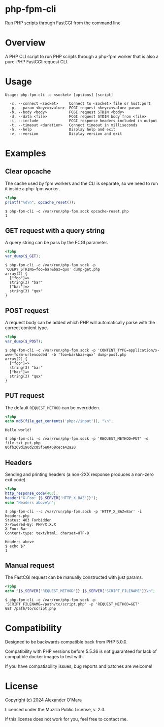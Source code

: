 # php-fpm-cli

Run PHP scripts through FastCGI from the command line

# Overview

A PHP CLI script to run PHP scripts through a php-fpm worker that is also a pure-PHP FastCGI request CLI.

# Usage

```
Usage: php-fpm-cli -c <socket> [options] [script]

  -c, --connect <socket>     Connect to <socket> file or host:port
  -p, --param <key>=<value>  FCGI request <key>=<value> param
  -b, --body <body>          FCGI request STDIN <body>
  -d, --data <file>          FCGI request STDIN body from <file>
  -i, --include              FCGI response headers included in output
  -t, --timeout <duration>   Connect timeout in milliseconds
  -h, --help                 Display help and exit
  -v, --version              Display version and exit
```

# Examples

## Clear opcache

The cache used by fpm workers and the CLI is separate, so we need to run it inside a php-fpm worker.

```php
<?php
printf("%d\n", opcache_reset());
```

```console
$ php-fpm-cli -c /var/run/php-fpm.sock opcache-reset.php
1
```

## GET request with a query string

A query string can be pass by the FCGI parameter.

```php
<?php
var_dump($_GET);
```

```console
$ php-fpm-cli -c /var/run/php-fpm.sock -p 'QUERY_STRING=foo=bar&baz=qux' dump-get.php
array(2) {
  ["foo"]=>
  string(3) "bar"
  ["baz"]=>
  string(3) "qux"
}
```

## POST request

A request body can be added which PHP will automatically parse with the correct content type.

```php
<?php
var_dump($_POST);
```

```console
$ php-fpm-cli -c /var/run/php-fpm.sock -p 'CONTENT_TYPE=application/x-www-form-urlencoded' -b 'foo=bar&baz=qux' dump-post.php
array(2) {
  ["foo"]=>
  string(3) "bar"
  ["baz"]=>
  string(3) "qux"
}
```

## PUT request

The default `REQUEST_METHOD` can be overridden.

```php
<?php
echo md5(file_get_contents('php://input')), "\n";
```

```
Hello world!
```

```console
$ php-fpm-cli -c /var/run/php-fpm.sock -p 'REQUEST_METHOD=PUT' -d file.txt put.php
86fb269d190d2c85f6e0468ceca42a20
```

## Headers

Sending and printing headers (a non-2XX response produces a non-zero exit code).

```php
<?php
http_response_code(403);
header("X-Foo: {$_SERVER['HTTP_X_BAZ']}");
echo "Headers above\n";
```

```console
$ php-fpm-cli --c /var/run/php-fpm.sock -p 'HTTP_X_BAZ=Bar' -i headers.php
Status: 403 Forbidden
X-Powered-By: PHP/X.X.X
X-Foo: Bar
Content-type: text/html; charset=UTF-8

Headers above
$ echo $?
1
```

## Manual request

The FastCGI request can be manually constructed with just params.

```php
<?php
echo "{$_SERVER['REQUEST_METHOD']} {$_SERVER['SCRIPT_FILENAME']}\n";
```

```console
$ php-fpm-cli -c /var/run/php-fpm.sock -p 'SCRIPT_FILENAME=/path/to/script.php' -p 'REQUEST_METHOD=GET'
GET /path/to/script.php
```

# Compatibility

Designed to be backwards compatible back from PHP 5.0.0.

Compatibility with PHP versions before 5.5.36 is not guaranteed for lack of compatible docker images to test with.

If you have compatiability issues, bug reports and patches are welcome!

# License

Copyright (c) 2024 Alexander O'Mara

Licensed under the Mozilla Public License, v. 2.0.

If this license does not work for you, feel free to contact me.

